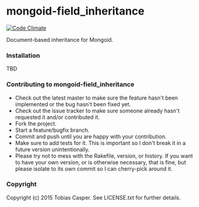 # mongoid-field_inheritance

[![Code Climate](https://codeclimate.com/github/tlux/mongoid-field_inheritance/badges/gpa.svg)](https://codeclimate.com/github/tlux/mongoid-field_inheritance)

Document-based inheritance for Mongoid.

### Installation

TBD

### Contributing to mongoid-field_inheritance

* Check out the latest master to make sure the feature hasn't been implemented
  or the bug hasn't been fixed yet.
* Check out the issue tracker to make sure someone already hasn't requested it
  and/or contributed it.
* Fork the project.
* Start a feature/bugfix branch.
* Commit and push until you are happy with your contribution.
* Make sure to add tests for it. This is important so I don't break it in a
  future version unintentionally.
* Please try not to mess with the Rakefile, version, or history. If you want to
  have your own version, or is otherwise necessary, that is fine, but please
  isolate to its own commit so I can cherry-pick around it.

### Copyright

Copyright (c) 2015 Tobias Casper. See LICENSE.txt for
further details.
